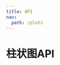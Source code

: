 ```yaml
---
title: API
nav:
  path: /plots
---
```


# 柱状图API


<API src="../../../src/plots/column/index.tsx" />
